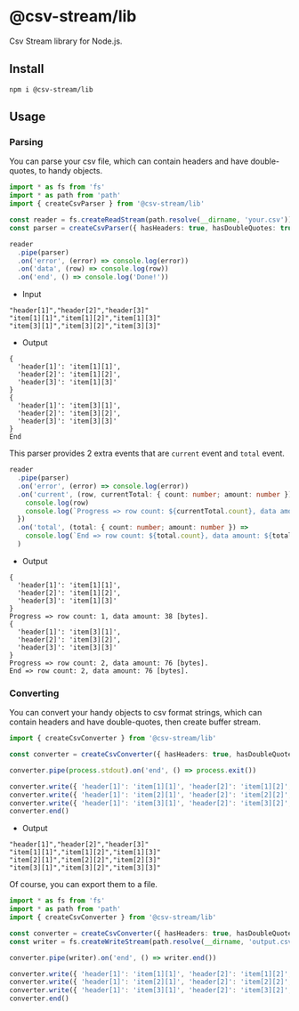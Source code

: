 # @csv-stream/lib

Csv Stream library for Node.js.

## Install

```shell
npm i @csv-stream/lib
```

## Usage

### Parsing

You can parse your csv file, which can contain headers and have double-quotes, to handy objects.

```typescript
import * as fs from 'fs'
import * as path from 'path'
import { createCsvParser } from '@csv-stream/lib'

const reader = fs.createReadStream(path.resolve(__dirname, 'your.csv'))
const parser = createCsvParser({ hasHeaders: true, hasDoubleQuotes: true })

reader
  .pipe(parser)
  .on('error', (error) => console.log(error))
  .on('data', (row) => console.log(row))
  .on('end', () => console.log('Done!'))
```

- Input

```csv:your.csv
"header[1]","header[2]","header[3]"
"item[1][1]","item[1][2]","item[1][3]"
"item[3][1]","item[3][2]","item[3][3]"
```

- Output

```shell
{
  'header[1]': 'item[1][1]',
  'header[2]': 'item[1][2]',
  'header[3]': 'item[1][3]'
}
{
  'header[1]': 'item[3][1]',
  'header[2]': 'item[3][2]',
  'header[3]': 'item[3][3]'
}
End
```

This parser provides 2 extra events that are `current` event and `total` event.

```typescript
reader
  .pipe(parser)
  .on('error', (error) => console.log(error))
  .on('current', (row, currentTotal: { count: number; amount: number }) => {
    console.log(row)
    console.log(`Progress => row count: ${currentTotal.count}, data amount: ${currentTotal.amount} [bytes].`)
  })
  .on('total', (total: { count: number; amount: number }) =>
    console.log(`End => row count: ${total.count}, data amount: ${total.amount} [bytes].`),
  )
```

- Output

```shell
{
  'header[1]': 'item[1][1]',
  'header[2]': 'item[1][2]',
  'header[3]': 'item[1][3]'
}
Progress => row count: 1, data amount: 38 [bytes].
{
  'header[1]': 'item[3][1]',
  'header[2]': 'item[3][2]',
  'header[3]': 'item[3][3]'
}
Progress => row count: 2, data amount: 76 [bytes].
End => row count: 2, data amount: 76 [bytes].
```

### Converting

You can convert your handy objects to csv format strings, which can contain headers and have double-quotes, then create buffer stream.

```typescript
import { createCsvConverter } from '@csv-stream/lib'

const converter = createCsvConverter({ hasHeaders: true, hasDoubleQuotes: true })

converter.pipe(process.stdout).on('end', () => process.exit())

converter.write({ 'header[1]': 'item[1][1]', 'header[2]': 'item[1][2]', 'header[3]': 'item[1][3]' })
converter.write({ 'header[1]': 'item[2][1]', 'header[2]': 'item[2][2]', 'header[3]': 'item[2][3]' })
converter.write({ 'header[1]': 'item[3][1]', 'header[2]': 'item[3][2]', 'header[3]': 'item[3][3]' })
converter.end()
```

- Output

```shell
"header[1]","header[2]","header[3]"
"item[1][1]","item[1][2]","item[1][3]"
"item[2][1]","item[2][2]","item[2][3]"
"item[3][1]","item[3][2]","item[3][3]"

```

Of course, you can export them to a file.

```typescript
import * as fs from 'fs'
import * as path from 'path'
import { createCsvConverter } from '@csv-stream/lib'

const converter = createCsvConverter({ hasHeaders: true, hasDoubleQuotes: true })
const writer = fs.createWriteStream(path.resolve(__dirname, 'output.csv'))

converter.pipe(writer).on('end', () => writer.end())

converter.write({ 'header[1]': 'item[1][1]', 'header[2]': 'item[1][2]', 'header[3]': 'item[1][3]' })
converter.write({ 'header[1]': 'item[2][1]', 'header[2]': 'item[2][2]', 'header[3]': 'item[2][3]' })
converter.write({ 'header[1]': 'item[3][1]', 'header[2]': 'item[3][2]', 'header[3]': 'item[3][3]' })
converter.end()
```
